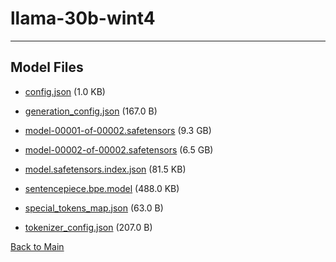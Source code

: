 
# llama-30b-wint4
---



## Model Files

- [config.json](https://paddlenlp.bj.bcebos.com/models/community/facebook/llama-30b-wint4/config.json) (1.0 KB)

- [generation_config.json](https://paddlenlp.bj.bcebos.com/models/community/facebook/llama-30b-wint4/generation_config.json) (167.0 B)

- [model-00001-of-00002.safetensors](https://paddlenlp.bj.bcebos.com/models/community/facebook/llama-30b-wint4/model-00001-of-00002.safetensors) (9.3 GB)

- [model-00002-of-00002.safetensors](https://paddlenlp.bj.bcebos.com/models/community/facebook/llama-30b-wint4/model-00002-of-00002.safetensors) (6.5 GB)

- [model.safetensors.index.json](https://paddlenlp.bj.bcebos.com/models/community/facebook/llama-30b-wint4/model.safetensors.index.json) (81.5 KB)

- [sentencepiece.bpe.model](https://paddlenlp.bj.bcebos.com/models/community/facebook/llama-30b-wint4/sentencepiece.bpe.model) (488.0 KB)

- [special_tokens_map.json](https://paddlenlp.bj.bcebos.com/models/community/facebook/llama-30b-wint4/special_tokens_map.json) (63.0 B)

- [tokenizer_config.json](https://paddlenlp.bj.bcebos.com/models/community/facebook/llama-30b-wint4/tokenizer_config.json) (207.0 B)


[Back to Main](../../)